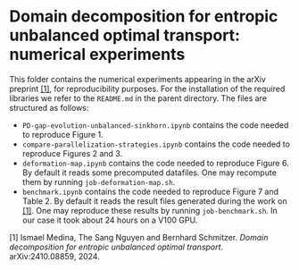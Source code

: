 # Domain decomposition for entropic unbalanced optimal transport: numerical experiments

This folder contains the numerical experiments appearing in the arXiv preprint [[1]](#1), for reproducibility purposes. For the installation of the required libraries we refer to the `README.md` in the parent directory. The files are structured as follows: 


* `PD-gap-evolution-unbalanced-sinkhorn.ipynb` contains the code needed to reproduce Figure 1.
* `compare-parallelization-strategies.ipynb` contains the code needed to reproduce Figures 2 and 3.
* `deformation-map.ipynb` contains the code needed to reproduce Figure 6. By default it reads some precomputed datafiles. One may recompute them by running `job-deformation-map.sh`.
* `benchmark.ipynb` contains the code needed to reproduce Figure 7 and Table 2. By default it reads the result files generated during the work on [[1]](#1). One may reproduce these results by running `job-benchmark.sh`. In our case it took about 24 hours on a V100 GPU.


<a id="1">[1]</a>
Ismael Medina, The Sang Nguyen and Bernhard Schmitzer. *Domain decomposition for entropic unbalanced optimal transport*. arXiv:2410.08859, 2024.